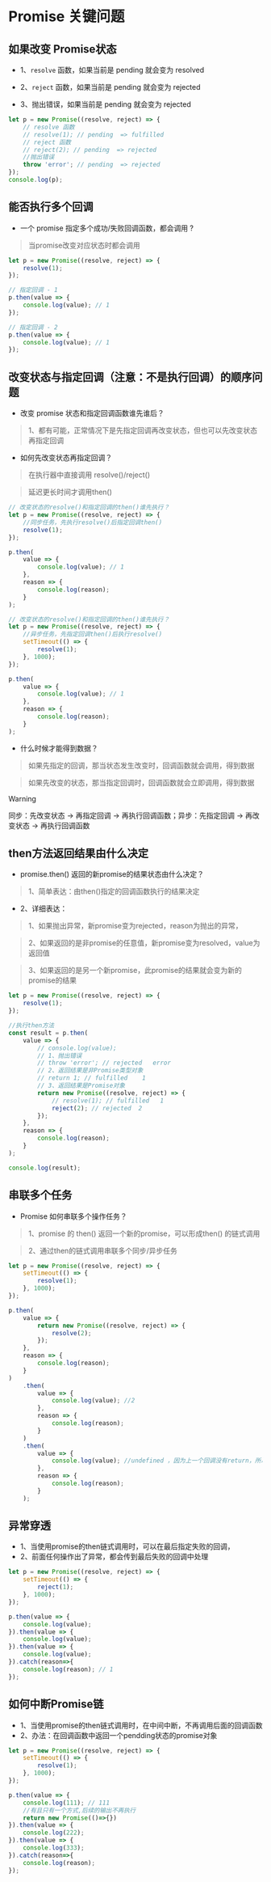 # Promise 关键问题

## 如果改变 Promise状态

- 1、`resolve` 函数，如果当前是 pending 就会变为 resolved

- 2、`reject` 函数，如果当前是 pending 就会变为 rejected

- 3、抛出错误，如果当前是 pending 就会变为 rejected


```js
let p = new Promise((resolve, reject) => {
    // resolve 函数
    // resolve(1); // pending  => fulfilled
    // reject 函数
    // reject(2); // pending  => rejected
    //抛出错误
    throw 'error'; // pending  => rejected
});
console.log(p);
```


## 能否执行多个回调

- 一个 promise 指定多个成功/失败回调函数，都会调用 ?

> 当promise改变对应状态时都会调用

```js
let p = new Promise((resolve, reject) => {
    resolve(1);
});

// 指定回调 - 1
p.then(value => {
    console.log(value); // 1
});

// 指定回调 - 2
p.then(value => {
    console.log(value); // 1
});
```

## 改变状态与指定回调（注意：不是执行回调）的顺序问题

- 改变 promise 状态和指定回调函数谁先谁后？

> 1、都有可能，正常情况下是先指定回调再改变状态，但也可以先改变状态再指定回调

- 如何先改变状态再指定回调？

> 在执行器中直接调用 resolve()/reject()

> 延迟更长时间才调用then()

```js
// 改变状态的resolve()和指定回调的then()谁先执行？
let p = new Promise((resolve, reject) => {
    //同步任务，先执行resolve()后指定回调then()
    resolve(1);
});

p.then(
    value => {
        console.log(value); // 1
    },
    reason => {
        console.log(reason);
    }
);
```

```js
// 改变状态的resolve()和指定回调的then()谁先执行？
let p = new Promise((resolve, reject) => {
    //异步任务，先指定回调then()后执行resolve()
    setTimeout(() => {
        resolve(1);
    }, 1000);
});

p.then(
    value => {
        console.log(value); // 1
    },
    reason => {
        console.log(reason);
    }
);
```

- 什么时候才能得到数据？

> 如果先指定的回调，那当状态发生改变时，回调函数就会调用，得到数据

> 如果先改变的状态，那当指定回调时，回调函数就会立即调用，得到数据

> [!warning]
> 同步：先改变状态 -> 再指定回调 -> 再执行回调函数；异步：先指定回调 -> 再改变状态 -> 再执行回调函数

## then方法返回结果由什么决定

- promise.then() 返回的新promise的结果状态由什么决定？

> 1、简单表达：由then()指定的回调函数执行的结果决定

- 2、详细表达：

> 1、如果抛出异常，新promise变为rejected，reason为抛出的异常，

> 2、如果返回的是非promise的任意值，新promise变为resolved，value为返回值

> 3、如果返回的是另一个新promise，此promise的结果就会变为新的promise的结果


```js
let p = new Promise((resolve, reject) => {
    resolve(1);
});

//执行then方法
const result = p.then(
    value => {
        // console.log(value);
        // 1、抛出错误
        // throw 'error'; // rejected   error
        // 2、返回结果是非Promise类型对象
        // return 1; // fulfilled    1
        // 3、返回结果是Promise对象
        return new Promise((resolve, reject) => {
            // resolve(1); // fulfilled   1
            reject(2); // rejected  2
        });
    },
    reason => {
        console.log(reason);
    }
);

console.log(result);
```

## 串联多个任务

- Promise 如何串联多个操作任务？

> 1、promise 的 then() 返回一个新的promise，可以形成then() 的链式调用

> 2、通过then的链式调用串联多个同步/异步任务


```js
let p = new Promise((resolve, reject) => {
    setTimeout(() => {
        resolve(1);
    }, 1000);
});

p.then(
    value => {
        return new Promise((resolve, reject) => {
            resolve(2);
        });
    },
    reason => {
        console.log(reason);
    }
)
    .then(
        value => {
            console.log(value); //2
        },
        reason => {
            console.log(reason);
        }
    )
    .then(
        value => {
            console.log(value); //undefined ，因为上一个回调没有return，所以默认就是undefined
        },
        reason => {
            console.log(reason);
        }
    );
```

## 异常穿透

- 1、当使用promise的then链式调用时，可以在最后指定失败的回调，
- 2、前面任何操作出了异常，都会传到最后失败的回调中处理

```js
let p = new Promise((resolve, reject) => {
    setTimeout(() => {
        reject(1);
    }, 1000);
});

p.then(value => {
    console.log(value);
}).then(value => {
    console.log(value);
}).then(value => {
    console.log(value);
}).catch(reason=>{
    console.log(reason); // 1
});
```

## 如何中断Promise链

- 1、当使用promise的then链式调用时，在中间中断，不再调用后面的回调函数
- 2、办法：在回调函数中返回一个pendding状态的promise对象

```js
let p = new Promise((resolve, reject) => {
    setTimeout(() => {
        resolve(1);
    }, 1000);
});

p.then(value => {
    console.log(111); // 111 
    //有且只有一个方式,后续的输出不再执行
    return new Promise(()=>{})
}).then(value => {
    console.log(222);
}).then(value => {
    console.log(333);
}).catch(reason=>{
    console.log(reason); 
});
```